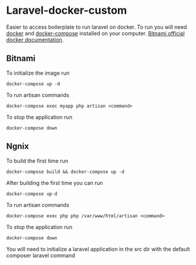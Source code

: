 # Laravel-docker-custom

Easier to access boilerplate to run laravel on docker. To run you will need [docker](https://docs.docker.com/engine/install/) and [docker-compose](https://docs.docker.com/compose/install/) installed on your computer. [Bitnami official docker documentation](https://hub.docker.com/r/bitnami/laravel).

## Bitnami
To initialize the image run
```
docker-compose up -d
```
To run artisan commands
```
docker-compose exec myapp php artisan <command>
```
To stop the application run
```
docker-compose down
```

## Ngnix
To build the first time run
```
docker-compose build && docker-compose up -d
```
After building the first time you can run
```
docker-compose up-d
```
To run artisan commands
```
docker-compose exec php php /var/www/html/artisan <command>
```
To stop the application run
```
docker-compose down
```
You will need to initialize a laravel application in the src dir with the default composer laravel command
